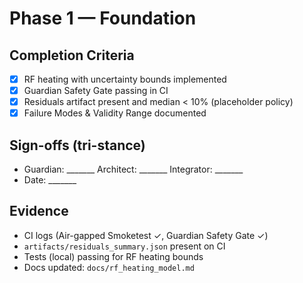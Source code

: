 # Phase 1 — Foundation

## Completion Criteria
- [x] RF heating with uncertainty bounds implemented
- [x] Guardian Safety Gate passing in CI
- [x] Residuals artifact present and median < 10% (placeholder policy)
- [x] Failure Modes & Validity Range documented

## Sign-offs (tri-stance)
- Guardian: _______    Architect: _______    Integrator: _______
- Date: _______

## Evidence
- CI logs (Air-gapped Smoketest ✓, Guardian Safety Gate ✓)
- `artifacts/residuals_summary.json` present on CI
- Tests (local) passing for RF heating bounds
- Docs updated: `docs/rf_heating_model.md`
